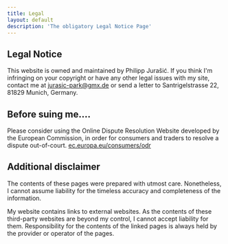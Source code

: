 ```yaml
---
title: Legal
layout: default
description: 'The obligatory Legal Notice Page'
---
```

## Legal Notice

This website is owned and maintained by Philipp Jurašić.
If you think I'm infringing on your copyright or have any other legal issues with my site, contact me at [jurasic-park@gmx.de](mailto:jurasic-park@gmx.de "E-Mail") or send a letter to Santrigelstrasse 22, 81829 Munich, Germany.

## Before suing me....

Please consider using the Online Dispute Resolution Website developed by the European Commission, in order for consumers and traders to resolve a dispute out-of-court. [ec.europa.eu/consumers/odr](http://www.ec.europa.eu/consumers/odr "European Online Dispute Resolution Website")

## Additional disclaimer

The contents of these pages were prepared with utmost care. Nonetheless, I cannot assume liability for the timeless accuracy and completeness of the information.

My website contains links to external websites. As the contents of these third-party websites are beyond my control, I cannot accept liability for them. Responsibility for the contents of the linked pages is always held by the provider or operator of the pages.